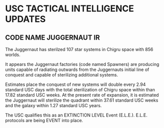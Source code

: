 # USC TACTICAL INTELLIGENCE UPDATES

## CODE NAME JUGGERNAUT IR
The Juggernaut has sterilzed 107 star systems in Chigru space with 856 worlds.

It appears the Juggernaut factories (code named Spawners) are producing units capable of radiating outwards from the Juggernauts initial line of conquest and capable of sterilizing additional systems. 

Estimates place the conquest of new systems will double every 2.94 standard USC days with the total sterilization of Chigru space within than 17.82 standard USC weeks. At the present rate of expansion, it is estimated the Juggernaut will sterilize the quadrant within 37.61 standard USC weeks and the galaxy within 1.27 standard USC years.

The USC qualifies this as an EXTINCTION LEVEL Event (E.L.E.). E.L.E. protocols are being EVENT into place.


